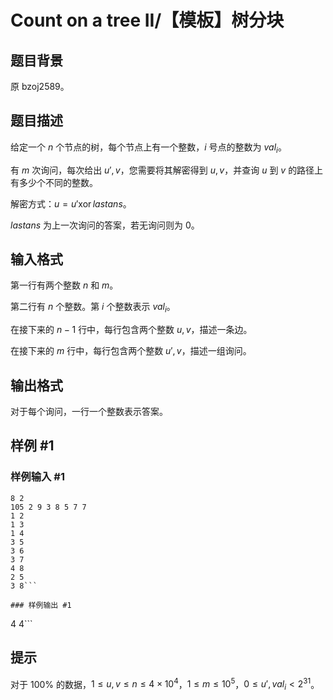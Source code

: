 # Count on a tree II/【模板】树分块

## 题目背景

原 bzoj2589。

## 题目描述

给定一个 $n$ 个节点的树，每个节点上有一个整数，$i$ 号点的整数为 $val_i$。

有 $m$ 次询问，每次给出 $u',v$，您需要将其解密得到 $u,v$，并查询 $u$ 到 $v$ 的路径上有多少个不同的整数。

解密方式：$u=u' \operatorname{xor} lastans$。

$lastans$ 为上一次询问的答案，若无询问则为 $0$。

## 输入格式

第一行有两个整数 $n$ 和 $m$。

第二行有 $n$ 个整数。第 $i$ 个整数表示 $val_i$。

在接下来的 $n-1$ 行中，每行包含两个整数 $u,v$，描述一条边。

在接下来的 $m$ 行中，每行包含两个整数 $u',v$，描述一组询问。

## 输出格式

对于每个询问，一行一个整数表示答案。

## 样例 #1

### 样例输入 #1
```
8 2
105 2 9 3 8 5 7 7 
1 2
1 3
1 4
3 5
3 6
3 7
4 8
2 5
3 8```

### 样例输出 #1

```
4
4```

## 提示

对于 $100\%$ 的数据，$1\le u,v\le n\le 4\times 10^4$，$1\le m\le 10^5$，$0\le u',val_i<2^{31}$。
